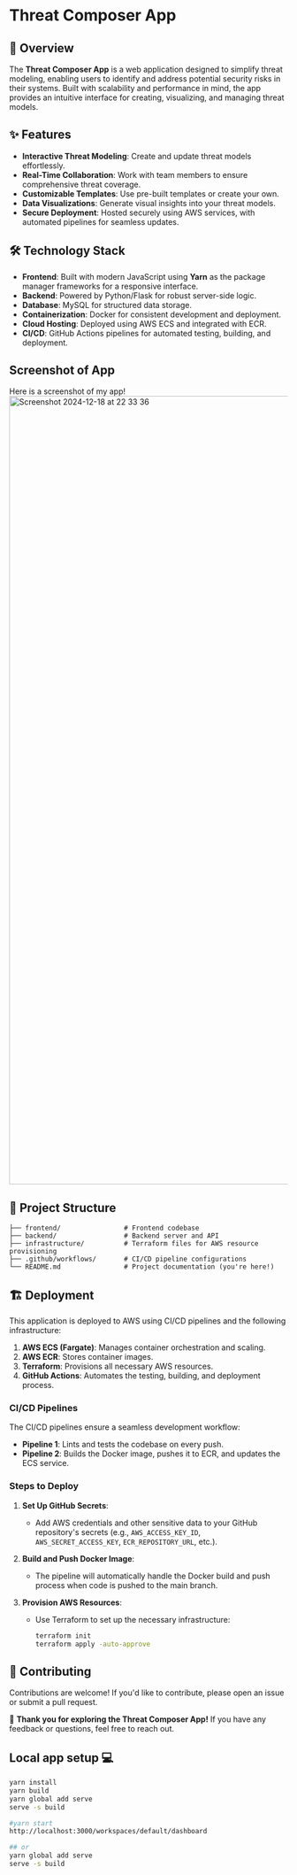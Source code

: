 
# Threat Composer App

## 🚀 Overview
The **Threat Composer App** is a web application designed to simplify threat modeling, enabling users to identify and address potential security risks in their systems. Built with scalability and performance in mind, the app provides an intuitive interface for creating, visualizing, and managing threat models.

## ✨ Features
- **Interactive Threat Modeling**: Create and update threat models effortlessly.
- **Real-Time Collaboration**: Work with team members to ensure comprehensive threat coverage.
- **Customizable Templates**: Use pre-built templates or create your own.
- **Data Visualizations**: Generate visual insights into your threat models.
- **Secure Deployment**: Hosted securely using AWS services, with automated pipelines for seamless updates.

## 🛠️ Technology Stack
- **Frontend**: Built with modern JavaScript using **Yarn** as the package manager frameworks for a responsive interface.
- **Backend**: Powered by Python/Flask for robust server-side logic.
- **Database**: MySQL for structured data storage.
- **Containerization**: Docker for consistent development and deployment.
- **Cloud Hosting**: Deployed using AWS ECS and integrated with ECR.
- **CI/CD**: GitHub Actions pipelines for automated testing, building, and deployment.

## Screenshot of App
Here is a screenshot of my app!
<img width="1425" alt="Screenshot 2024-12-18 at 22 33 36" src="https://github.com/user-attachments/assets/6d2b0173-6b8e-4f3d-940f-e107e964e509" />


## 📂 Project Structure
```plaintext
├── frontend/                # Frontend codebase
├── backend/                 # Backend server and API
├── infrastructure/          # Terraform files for AWS resource provisioning
├── .github/workflows/       # CI/CD pipeline configurations
└── README.md                # Project documentation (you're here!)
```

## 🏗️ Deployment
This application is deployed to AWS using CI/CD pipelines and the following infrastructure:
1. **AWS ECS (Fargate)**: Manages container orchestration and scaling.
2. **AWS ECR**: Stores container images.
3. **Terraform**: Provisions all necessary AWS resources.
4. **GitHub Actions**: Automates the testing, building, and deployment process.

### CI/CD Pipelines
The CI/CD pipelines ensure a seamless development workflow:
- **Pipeline 1**: Lints and tests the codebase on every push.
- **Pipeline 2**: Builds the Docker image, pushes it to ECR, and updates the ECS service.

### Steps to Deploy
1. **Set Up GitHub Secrets**:
   - Add AWS credentials and other sensitive data to your GitHub repository's secrets (e.g., `AWS_ACCESS_KEY_ID`, `AWS_SECRET_ACCESS_KEY`, `ECR_REPOSITORY_URL`, etc.).

2. **Build and Push Docker Image**:
   - The pipeline will automatically handle the Docker build and push process when code is pushed to the main branch.

3. **Provision AWS Resources**:
   - Use Terraform to set up the necessary infrastructure:
     ```bash
     terraform init
     terraform apply -auto-approve
     ```

## 🤝 Contributing
Contributions are welcome! If you'd like to contribute, please open an issue or submit a pull request.


🌟 **Thank you for exploring the Threat Composer App!** If you have any feedback or questions, feel free to reach out.

## Local app setup 💻

```bash
yarn install
yarn build
yarn global add serve
serve -s build

#yarn start
http://localhost:3000/workspaces/default/dashboard

## or
yarn global add serve
serve -s build
```

